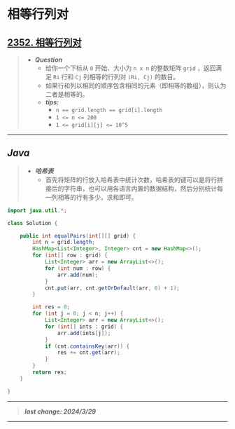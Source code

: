 # 相等行列对

## [2352. 相等行列对](https://leetcode.cn/problems/equal-row-and-column-pairs/)

> - ***Question***
>   - 给你一个下标从 `0` 开始、大小为 `n x n` 的整数矩阵 `grid` ，返回满足 `Ri` 行和 `Cj` 列相等的行列对 `(Ri, Cj)` 的数目。
>   - 如果行和列以相同的顺序包含相同的元素（即相等的数组），则认为二者是相等的。
>   - ***tips:***
>     - `n == grid.length == grid[i].length`
>     - `1 <= n <= 200`
>     - `1 <= grid[i][j] <= 10^5`

---

## *Java*

> - ***哈希表***
>   - 首先将矩阵的行放入哈希表中统计次数，哈希表的键可以是将行拼接后的字符串，也可以用各语言内置的数据结构，然后分别统计每一列相等的行有多少，求和即可。

```java
import java.util.*;

class Solution {

    public int equalPairs(int[][] grid) {
        int n = grid.length;
        HashMap<List<Integer>, Integer> cnt = new HashMap<>();
        for (int[] row : grid) {
            List<Integer> arr = new ArrayList<>();
            for (int num : row) {
                arr.add(num);
            }
            cnt.put(arr, cnt.getOrDefault(arr, 0) + 1);
        }

        int res = 0;
        for (int j = 0; j < n; j++) {
            List<Integer> arr = new ArrayList<>();
            for (int[] ints : grid) {
                arr.add(ints[j]);
            }
            if (cnt.containsKey(arr)) {
                res += cnt.get(arr);
            }
        }
        return res;
    }

}
```

---

> ***last change: 2024/3/29***

---
